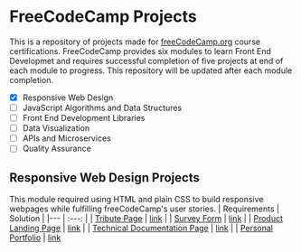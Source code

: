FreeCodeCamp Projects
==========
This is a repository of projects made for [freeCodeCamp.org](https://www.freecodecamp.org/) course certifications. FreeCodeCamp provides six modules to learn Front End Developmet and requires successful completion of five projects at end of each module to progress. This repository will be updated after each module completion.
- [x] Responsive Web Design
- [ ] JavaScript Algorithms and Data Structures
- [ ] Front End Development Libraries
- [ ] Data Visualization
- [ ] APIs and Microservices
- [ ] Quality Assurance

## Responsive Web Design Projects
This module required using HTML and plain CSS to build responsive webpages while fulfilling freeCodeCamp's user stories.
| Requirements | Solution |
|--- | :---: |
| [Tribute Page](https://www.freecodecamp.org/learn/responsive-web-design/responsive-web-design-projects/build-a-tribute-page) | [link](https://sshnuke333.github.io/Freecodecamp-Projects/FCC-Responsive%20Web%20Design/Tribute-Page.html) |
| [Survey Form](https://www.freecodecamp.org/learn/responsive-web-design/responsive-web-design-projects/build-a-survey-form) | [link](https://sshnuke333.github.io/Freecodecamp-Projects/FCC-Responsive%20Web%20Design/Survey-Form.html) |
| [Product Landing Page](https://www.freecodecamp.org/learn/responsive-web-design/responsive-web-design-projects/build-a-product-landing-page) | [link](https://sshnuke333.github.io/Freecodecamp-Projects/FCC-Responsive%20Web%20Design/product-page.html) |
| [Technical Documentation Page](https://www.freecodecamp.org/learn/responsive-web-design/responsive-web-design-projects/build-a-technical-documentation-page) | [link](https://sshnuke333.github.io/Freecodecamp-Projects/FCC-Responsive%20Web%20Design/Documentation-page.html) |
| [Personal Portfolio](https://www.freecodecamp.org/learn/responsive-web-design/responsive-web-design-projects/build-a-personal-portfolio-webpage) | [link](https://sshnuke333.github.io/Freecodecamp-Projects/FCC-Responsive%20Web%20Design/portfolio-page.html)
</br>

